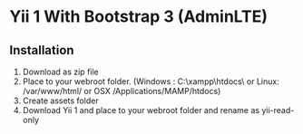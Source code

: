 # Yii 1 With Bootstrap 3 (AdminLTE)

## Installation
1. Download as zip file
2. Place to your webroot folder. (Windows : C:\xampp\htdocs\ or Linux: /var/www/html/ or OSX /Applications/MAMP/htdocs)
3. Create assets folder
4. Download Yii 1 and place to your webroot folder and rename as yii-read-only